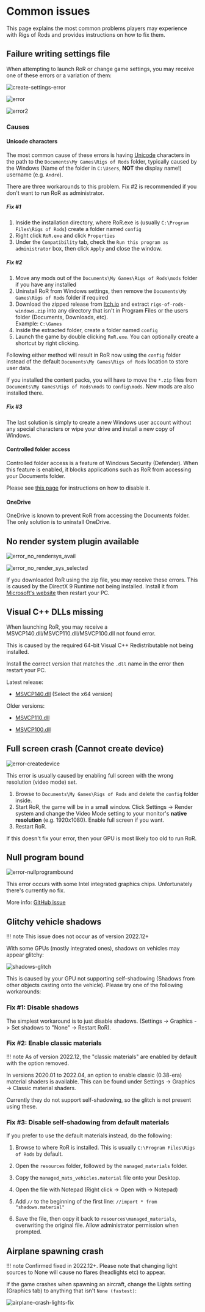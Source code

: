 Common issues
============

This page explains the most common problems players may experience with Rigs of Rods and provides instructions on how to fix them.

## Failure writing settings file

When attempting to launch RoR or change game settings, you may receive one of these errors or a variation of them:

![create-settings-error](/images/create-settings-error.png)

![error](/images/error-special-chars.png)

![error2](/images/error-generatecontent.png)

### Causes

#### Unicode characters

The most common cause of these errors is having [Unicode](https://en.wikipedia.org/wiki/Unicode) characters in the path to the `Documents\My Games\Rigs of Rods` folder, typically caused by the Windows (Name of the folder in `C:\Users`, **NOT** the display name!) username (e.g. `André`).  

There are three workarounds to this problem. Fix #2 is recommended if you don't want to run RoR as administrator.

##### Fix #1
1. Inside the installation directory, where RoR.exe is (usually `C:\Program Files\Rigs of Rods`) create a folder named `config` <br>
2. Right click `RoR.exe` and click `Properties` <br>
3. Under the `Compatibility` tab, check the `Run this program as administrator` box, then click `Apply` and close the window.  <br>


##### Fix #2
1. Move any mods out of the `Documents\My Games\Rigs of Rods\mods` folder if you have any installed<br>
2. Uninstall RoR from Windows settings, then remove the `Documents\My Games\Rigs of Rods` folder if required<br>
3. Download the zipped release from [Itch.io](https://rigs-of-rods.itch.io/rigs-of-rods) and extract `rigs-of-rods-windows.zip` into any directory that isn't in Program Files or the users folder (Documents, Downloads, etc). <br>
Example: `C:\Games` <br>
4. Inside the extracted folder, create a folder named `config` <br>
5. Launch the game by double clicking `RoR.exe`. You can optionally create a shortcut by right clicking.<br>

Following either method will result in RoR now using the `config` folder instead of the default `Documents\My Games\Rigs of Rods` location to store user data.

If you installed the content packs, you will have to move the `*.zip` files from `Documents\My Games\Rigs of Rods\mods` to `config\mods`. New mods are also installed there.

##### Fix #3
The last solution is simply to create a new Windows user account without any special characters or wipe your drive and install a new copy of Windows.

#### Controlled folder access 

Controlled folder access is a feature of Windows Security (Defender). When this feature is enabled, it blocks applications such as RoR from accessing your Documents folder. 

Please see [this page](https://www.tenforums.com/tutorials/113380-how-enable-disable-controlled-folder-access-windows-10-a.html) for instructions on how to disable it.

#### OneDrive

OneDrive is known to prevent RoR from accessing the Documents folder. The only solution is to uninstall OneDrive. 

## No render system plugin available

![error_no_rendersys_avail](/images/error_no_rendersys_avail.png)

![error_no_render_sys_selected](/images/error_no_render_sys_selected.png)

If you downloaded RoR using the zip file, you may receive these errors. This is caused by the DirectX 9 Runtime not being installed. Install it from [Microsoft's website](https://www.microsoft.com/en-us/download/details.aspx?id=8109) then restart your PC.


## Visual C++ DLLs missing

When launching RoR, you may receive a MSVCP140.dll/MSVCP110.dll/MSVCP100.dll not found error.

This is caused by the required 64-bit Visual C++ Redistributable not being installed. 

Install the correct version that matches the `.dll` name in the error then restart your PC.

Latest release:

- [MSVCP140.dll](https://learn.microsoft.com/en-us/cpp/windows/latest-supported-vc-redist?view=msvc-170#visual-studio-2015-2017-2019-and-2022)  (Select the x64 version)

Older versions:

- [MSVCP110.dll](https://www.microsoft.com/en-us/download/details.aspx?id=30679)

- [MSVCP100.dll](https://www.microsoft.com/en-us/download/details.aspx?id=26999)

## Full screen crash (Cannot create device)

![error-createdevice](/images/error-createdevice.png) 

This error is usually caused by enabling full screen with the wrong resolution (video mode) set. 

1. Browse to `Documents\My Games\Rigs of Rods` and delete the `config` folder inside.
2. Start RoR, the game will be in a small window. Click Settings -> Render system and change the Video Mode setting to your monitor's **native resolution** (e.g. 1920x1080). Enable full screen if you want.
3. Restart RoR.

If this doesn't fix your error, then your GPU is most likely too old to run RoR. 

## Null program bound

![error-nullprogrambound](/images/error-nullprogrambound.png)

This error occurs with some Intel integrated graphics chips. Unfortunately there's currently no fix.

More info: [GitHub issue](https://github.com/RigsOfRods/rigs-of-rods/issues/2385)

## Glitchy vehicle shadows

!!! note
	This issue does not occur as of version 2022.12+

With some GPUs (mostly integrated ones), shadows on vehicles may appear glitchy: 

![shadows-glitch](/images/shadows-glitch.gif)

This is caused by your GPU not supporting self-shadowing (Shadows from other objects casting onto the vehicle). Please try one of the following workarounds:

### Fix #1: Disable shadows 

The simplest workaround is to just disable shadows. (Settings -> Graphics -> Set shadows to "None" -> Restart RoR).

### Fix #2: Enable classic materials

!!! note
	As of version 2022.12, the "classic materials" are enabled by default with the option removed.
 
In versions 2020.01 to 2022.04, an option to enable classic (0.38-era) material shaders is available. This can be found under Settings -> Graphics -> Classic material shaders. 

Currently they do not support self-shadowing, so the glitch is not present using these.

### Fix #3: Disable self-shadowing from default materials 

If you prefer to use the default materials instead, do the following: 

1. Browse to where RoR is installed. This is usually `C:\Program Files\Rigs of Rods` by default. 

2. Open the `resources` folder, followed by the  `managed_materials` folder. 

3. Copy the `managed_mats_vehicles.material` file onto your Desktop. 

4. Open the file with Notepad (Right click -> Open with -> Notepad)

5. Add `//` to the beginning of the first line: `//import * from "shadows.material"`

6. Save the file, then copy it back to `resources\managed_materials`, overwriting the original file. Allow administrator permission when prompted.

## Airplane spawning crash

!!! note
	Confirmed fixed in 2022.12+. Please note that changing light sources to None will cause no flares (headlights etc) to appear.

If the game crashes when spawning an aircraft, change the Lights setting (Graphics tab) to anything that isn't `None (fastest)`:

![airplane-crash-lights-fix](/images/airplane-crash-lights-fix.png)